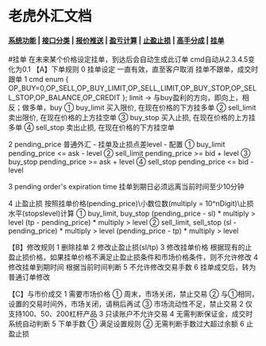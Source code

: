 # 老虎外汇文档

#### [系统功能](/) |  [接口分类](/api/category.html) | [报价推送](/quote.html) | [盈亏计算](/formula.html) | [止盈止损](/level.html) | [高手分成](/bouns.html) | [挂单](pending.html)

#挂单 
在未来某个价格设定挂单，到达后会自动生成此订单 
cmd自动从2.3.4.5变化为0.1 
【A】下单规则 
0 挂单设定 
一直有效，直至客户取消 
挂单不跟单，成交时跟单 
1 cmd 
enum { OP_BUY=0,OP_SELL,OP_BUY_LIMIT,OP_SELL_LIMIT,OP_BUY_STOP,OP_SELL_STOP,OP_BALANCE,OP_CREDIT }; 
limit → 与buy盈利的方向，即向上，相反；做多单，buy 
① buy_limit 
买入限价, 在现在价格的下方挂多单 
② sell_limit 
卖出限价, 在现在价格的上方挂空单 
③ buy_stop 
买入止损, 在现在价格的上方挂多单 
④ sell_stop 
卖出止损, 在现在价格的下方挂空单

2 pending_price 
普通外汇 - 挂单及止损点差level - 配置 
① buy_limit 
pending_price <= ask - level 
② sell_limit 
pending_price >= bid + level 
③ buy_stop 
pending_price >= ask + level 
④ sell_stop 
pending_price <= bid - level

3 pending order's expiration time 
挂单到期日必须远离当前时间至少10分钟

4 止盈止损 
按照挂单价格(pending_price)\小数位数(multiply = 10^nDigit)\止损水平(stopslevel)计算 
① buy_limit, buy_stop 
(pending_price - sl) * multiply > level 
(tp - pending_price) * multiply > level 
② sell_limit, sell_stop 
(sl - pending_price) * multiply > level 
(pending_price - tp) * multiply > level

【B】修改规则 
1 删除挂单 
2 修改止盈止损(sl/tp) 
3 修改挂单价格 
根据现有的止盈止损价格，如果挂单价格不满足止盈止损条件和市场价格条件，则不允许修改 
4 修改挂单到期时间 
根据当前时间判断 
5 不允许修改交易手数 
6 挂单成交后，转为普通订单修改

【C】与市价成交 
1 需要市场价格 
① 周末，市场关闭，禁止交易 
② 与①相同，设置的交易时间外，市场关闭，请稍后再试 
③ 市场流动性不足，禁止交易 
2 仅支持100、50、200杠杆产品 
3 只读账户不允许交易 
4 无需判断保证金，成交时系统自动判断 
5 下单手数 
① 满足设置规则 
② 无需判断手数过大超过余额 
6 止盈止损
